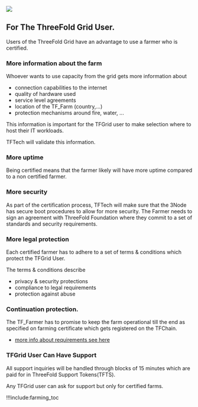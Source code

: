 ![](img/grid_banner.jpg)

## For The ThreeFold Grid User.

Users of the ThreeFold Grid have an advantage to use a farmer who is certified.

### More information about the farm

Whoever wants to use capacity from the grid gets more information about

- connection capabilities to the internet
- quality of hardware used
- service level agreements
- location of the TF_Farm (country,...)
- protection mechanisms around fire, water, ...

This information is important for the TFGrid user to make selection where to host their IT workloads.

TFTech will validate this information.

### More uptime

Being certified means that the farmer likely will have more uptime compared to a non certified farmer.

### More security

As part of the certification process, TFTech will make sure that the 3Node has secure boot procedures to allow for more security. The Farmer needs to sign an agreement with ThreeFold Foundation where they commit to a set of standards and security requirements.

### More legal protection

Each certified farmer has to adhere to a set of terms & conditions which protect the TFGrid User.

The terms & conditions describe

- privacy & security protections
- compliance to legal requirements
- protection against abuse

### Continuation protection.

The TF_Farmer has to promise to keep the farm operational till the end as specified on farming certificate which gets registered on the TFChain.

- [more info about requirements see here](farming_certified_requirements)

### TFGrid User Can Have Support

All support inquiries will be handled through blocks of 15 minutes which are paid for in ThreeFold Support Tokens(TFTS).

Any TFGrid user can ask for support but only for certified farms.

<!-- [Learn more about the TFTS which is the dedicated token to be used to deliver support](tftech:tfts). -->

!!!include:farming_toc
